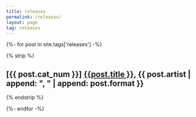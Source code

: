 ```yaml
---
title: releases
permalink: /releases/
layout: page
tag: releases
---
```


{%- for post in site.tags['releases'] -%}

{% strip %}<h2>[{{ post.cat_num }}] <a href="{{ post.url }}">{{post.title }}</a>, {{ post.artist | append: ", " | append: post.format }}</h2>{% endstrip %}

{%- endfor -%}

